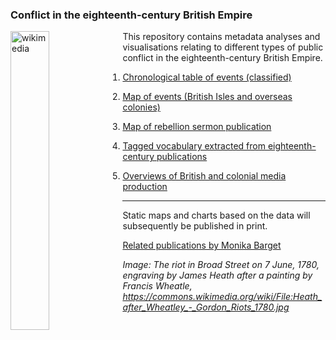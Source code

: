 ### Conflict in the eighteenth-century British Empire

<img src="https://upload.wikimedia.org/wikipedia/commons/2/2f/Heath_after_Wheatley_-_Gordon_Riots_1780.JPG" alt="wikimedia" width=35% align="left"> This repository contains metadata analyses and visualisations relating to different types of public conflict in the eighteenth-century British Empire.

1) [Chronological table of events (classified)](https://monikabarget.github.io/Revolts/event-table.html)

2) [Map of events (British Isles and overseas colonies)](https://monikabarget.github.io/Revolts/event-map.html)

3) [Map of rebellion sermon publication](https://monikabarget.github.io/Revolts/sermons.html)

4) [Tagged vocabulary extracted from eighteenth-century publications](https://monikabarget.github.io/Revolts/vocabulary.html)

5) [Overviews of British and colonial media production](https://monikabarget.github.io/Revolts/overviews.html)

***

Static maps and charts based on the data will subsequently be published in print. 

[Related publications by Monika Barget](https://monikabarget.github.io/Revolts/publications.html)

*Image: The riot in Broad Street on 7 June, 1780, engraving by James Heath after a painting by Francis Wheatle, https://commons.wikimedia.org/wiki/File:Heath_after_Wheatley_-_Gordon_Riots_1780.jpg*
